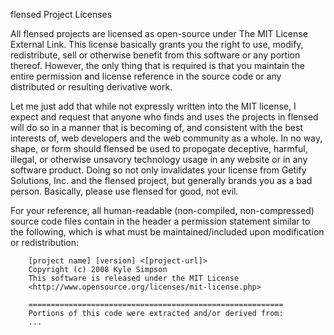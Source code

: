 flensed Project Licenses

All flensed projects are licensed as open-source under The MIT License External Link. This license basically grants you the right to use, modify, redistribute, sell or otherwise benefit from this software or any portion thereof. However, the only thing that is required is that you maintain the entire permission and license reference in the source code or any distributed or resulting derivative work.

Let me just add that while not expressly written into the MIT license, I expect and request that anyone who finds and uses the projects in flensed will do so in a manner that is becoming of, and consistent with the best interests of, web developers and the web community as a whole. In no way, shape, or form should flensed be used to propogate deceptive, harmful, illegal, or otherwise unsavory technology usage in any website or in any software product. Doing so not only invalidates your license from Getify Solutions, Inc. and the flensed project, but generally brands you as a bad person. Basically, please use flensed for good, not evil.

For your reference, all human-readable (non-compiled, non-compressed) source code files contain in the header a permission statement similar to the following, which is what must be maintained/included upon modification or redistribution:

		[project name] [version] <[project-url]>
		Copyright (c) 2008 Kyle Simpson
		This software is released under the MIT License 
		<http://www.opensource.org/licenses/mit-license.php>
		
		=========================================================
		Portions of this code were extracted and/or derived from:
		...
		
